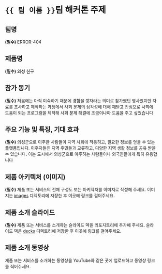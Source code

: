 # `{{ 팀 이름 }}`팀 해커톤 주제

## 팀명

**(필수)** ERROR-404

## 제품명

**(필수)** 의성 친구

## 참가 동기

**(필수)** 처음에는 아직 미숙하기 때문에 경험을 쌓자라는 의미로 참가했던 행사였지만 자료를 조사하고 제작하는 과정에서 사회 문제의 심각성에 대해 깨닫고 진심으로 사회에 도움이 되는 프로그램을 제작해 사회 문제 해결에 조금이나마 도움을 주고 싶었습니다

## 주요 기능 및 특징, 기대 효과

**(필수)** 의성군으로 이주한 사람들이 지역 사회에 적응하고, 필요한 정보를 얻을 수 있는 플랫폼입니다. 이주자들은 지역 주민들과 교류하고, 다양한 지역 생활 정보를 공유 받을 수 있습니다. 이는 도시에서 의성군으로 이주하는 사람들이나 외국인들에게 특히 유용합니다

## 제품 아키텍처 (이미지)

**(필수)** 제품 또는 서비스의 전체 구성도 또는 아키텍처를 이미지로 작성해 주세요. 이미지는 [images](./images) 디렉토리에 저장한 후 이곳에 링크를 걸어주세요.

## 제품 소개 슬라이드

**(필수)** 제품 또는 서비스를 소개하는 슬라이드 덱을 리포지토리에 추가해 주세요. 슬라이드 덱은 [decks](./decks) 디렉토리에 저장한 후 이곳에 링크를 걸어주세요.

## 제품 소개 동영상

제품 또는 서비스를 소개하는 동영상을 YouTube와 같은 곳에 업로드하고 동영상 링크를 적어주세요.

